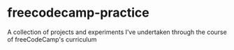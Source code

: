 # freecodecamp-practice
 A collection of projects and experiments I’ve undertaken through the course of freeCodeCamp's curriculum
